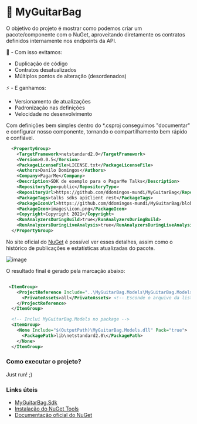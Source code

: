 # :guitar: MyGuitarBag

O objetivo do projeto é mostrar como podemos criar um pacote/componente com o NuGet, aproveitando diretamente os contratos definidos internamente nos endpoints da API.

:bug: - Com isso evitamos:

- Duplicação de código
- Contratos desatualizados
- Múltiplos pontos de alteração (desordenados)

:zap: - E ganhamos:

- Versionamento de atualizações
- Padronização nas definições
- Velocidade no desenvolvimento


Com definições bem simples dentro do *.csproj conseguimos "documentar" e configurar nosso componente, tornando o compartilhamento bem rápido e 
confiável.

``` xml
  <PropertyGroup>
    <TargetFramework>netstandard2.0</TargetFramework>
    <Version>0.0.5</Version>
    <PackageLicenseFile>LICENSE.txt</PackageLicenseFile>
    <Authors>Danilo Domingos</Authors>
    <Company>PagarMe</Company>
    <Description>SDK de exemplo para o PagarMe Talks</Description>
    <RepositoryType>public</RepositoryType>
    <RepositoryUrl>https://github.com/ddomingos-mundi/MyGuitarBag</RepositoryUrl>
    <PackageTags>talks sdks apiClient rest</PackageTags>
    <PackageIconUrl>https://github.com/ddomingos-mundi/MyGuitarBag/blob/master/MyGuitarBag.Sdk/Assets/icon.png</PackageIconUrl>
    <PackageIcon>images\icon.png</PackageIcon>
    <Copyright>Copyright 2021</Copyright>
    <RunAnalyzersDuringBuild>true</RunAnalyzersDuringBuild>
    <RunAnalyzersDuringLiveAnalysis>true</RunAnalyzersDuringLiveAnalysis>
  </PropertyGroup>
```

No site oficial do [NuGet](https://www.nuget.org/packages/MyGuitarBag.Sdk/0.0.5) é possível ver esses detalhes, assim como o histórico de publicações e 
estatísticas atualizadas do pacote.

![image](https://user-images.githubusercontent.com/54947912/116838002-21cc7b00-aba3-11eb-8f5e-c94bb7d429f5.png)

O resultado final é gerado pela marcação abaixo:
``` xml

 <ItemGroup>
    <ProjectReference Include="..\MyGuitarBag.Models\MyGuitarBag.Models.csproj">
      <PrivateAssets>all</PrivateAssets> <!-- Esconde o arquivo da lista de dependências -->
    </ProjectReference>
  </ItemGroup>

  <!-- Inclui MyGuitarBag.Models no package -->
  <ItemGroup>
    <None Include="$(OutputPath)\MyGuitarBag.Models.dll" Pack="true">
      <PackagePath>lib\netstandard2.0\</PackagePath>
    </None>
  </ItemGroup>

```

### Como executar o projeto?

Just run! ;)

### Links úteis
- [MyGuitarBag.Sdk](https://www.nuget.org/packages/MyGuitarBag.Sdk/0.0.5)
- [Instalação do NuGet Tools](https://docs.microsoft.com/pt-br/nuget/install-nuget-client-tools)
- [Documentação oficial do NuGet](https://docs.microsoft.com/pt-br/nuget/)
